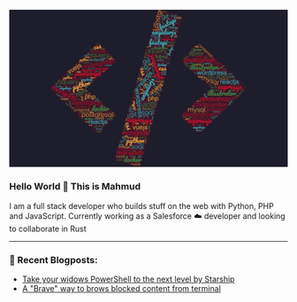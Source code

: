 ![alt text](images/skill-set-compressed.jpg)
### Hello World 👋 This is Mahmud 
I am a full stack developer who builds stuff on the web with Python, PHP and JavaScript. Currently working as a Salesforce ☁️ developer and looking to collaborate in Rust

---
### 📝 Recent Blogposts:
<!-- BLOG-POST-LIST:START -->
- [Take your widows PowerShell to the next level by Starship](https://dev.to/ganmahmud/take-your-widows-powershell-to-the-next-level-by-starship-1a4d)
- [A "Brave" way to brows blocked content from terminal](https://dev.to/ganmahmud/a-brave-way-to-brows-blocked-content-from-terminal-4k78)
<!-- BLOG-POST-LIST:END -->


<!--
**ganmahmud/ganmahmud** is a ✨ _special_ ✨ repository because its `README.md` (this file) appears on your GitHub profile.

Here are some ideas to get you started:

- 🔭 I’m currently working on ...
- 🌱 I’m currently learning ...
- 👯 I’m looking to collaborate on ...
- 🤔 I’m looking for help with ...
- 💬 Ask me about ...
- 📫 How to reach me: ...
- 😄 Pronouns: ...
- ⚡ Fun fact: ...
-->
